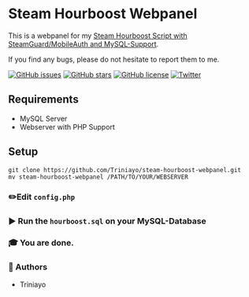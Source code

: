 # Steam Hourboost Webpanel
This is a webpanel for my [Steam Hourboost Script with SteamGuard/MobileAuth and MySQL-Support](https://github.com/Triniayo/steam-hourboost-2fa-mysql).

If you find any bugs, please do not hesitate to report them to me.

[![GitHub issues](https://img.shields.io/github/issues/Triniayo/steam-hourboost-webpanel.svg)](https://github.com/Triniayo/steam-hourboost-webpanel/issues)
[![GitHub stars](https://img.shields.io/github/stars/Triniayo/steam-hourboost-webpanel.svg)](https://github.com/Triniayo/steam-hourboost-webpanel/stargazers)
[![GitHub license](https://img.shields.io/github/license/Triniayo/steam-hourboost-webpanel.svg)](https://github.com/Triniayo/steam-hourboost-webpanel)
[![Twitter](https://img.shields.io/twitter/url/https/github.com/Triniayo/steam-hourboost-webpanel.svg?style=social)](https://twitter.com/intent/tweet?text=Wow:&url=https%3A%2F%2Fgithub.com%2FTriniayo%2Fsteam-hourboost-webpanel)

## Requirements

- MySQL Server
- Webserver with PHP Support

## Setup

`git clone https://github.com/Triniayo/steam-hourboost-webpanel.git`    
`mv steam-hourboost-webpanel /PATH/TO/YOUR/WEBSERVER`

### ✏️Edit `config.php`

### ▶️ Run the `hourboost.sql` on your MySQL-Database

### 🎓 You are done.

### 🤖 Authors

* Triniayo
